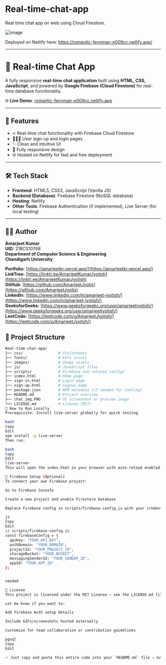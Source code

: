 # Real-time-chat-app
Real time chat app on web using Cloud Firestore. 

![image](https://github.com/user-attachments/assets/e8bcc631-ada7-4a42-a42c-3ac5a081b1d1)

Deployed on Netlify here: https://romantic-feynman-e009cc.netlify.app/

---

# 💬 Real-time Chat App

A fully responsive **real-time chat application** built using **HTML, CSS, JavaScript**, and powered by **Google Firebase (Cloud Firestore)** for real-time database functionality.

🌐 **Live Demo**: [romantic-feynman-e009cc.netlify.app](https://romantic-feynman-e009cc.netlify.app)

---

## 🚀 Features

- 🔥 Real-time chat functionality with Firebase Cloud Firestore  
- 🧑‍🤝‍🧑 User sign-up and login pages  
- ✨ Clean and intuitive UI  
- 📱 Fully responsive design  
- 🌐 Hosted on Netlify for fast and free deployment  

---

## 🛠️ Tech Stack

- **Frontend**: HTML5, CSS3, JavaScript (Vanilla JS)  
- **Backend (Database)**: Firebase Firestore (NoSQL database)  
- **Hosting**: Netlify  
- **Other Tools**: Firebase Authentication (if implemented), Live Server (for local testing)  

---

## 🧑‍💻 Author

**Amarjeet Kumar**  
**UID:** 21BCS10768  
**Department of Computer Science & Engineering**  
**Chandigarh University**

**Portfolio:** [https://amarjeetkr.vercel.app/](https://amarjeetkr.vercel.app/)  
**LinkTree:** [https://linktr.ee/AmarjeetKumarJyotish](https://linktr.ee/AmarjeetKumarJyotish)  
**GitHub:** [https://github.com/AmarjeetJyotis](https://github.com/AmarjeetJyotis)  
**LinkedIn:** [https://www.linkedin.com/in/amarjeet-jyotish/](https://www.linkedin.com/in/amarjeet-jyotish/)  
**GeeksforGeeks:** [https://www.geeksforgeeks.org/user/amarjeetjyotish/](https://www.geeksforgeeks.org/user/amarjeetjyotish/)  
**LeetCode:** [https://leetcode.com/u/AmarjeetJyotish/](https://leetcode.com/u/AmarjeetJyotish/)


## 📂 Project Structure

```bash
Real-time-chat-app/
├── css/                # Stylesheets
├── fonts/              # Font assets
├── images/             # Image assets
├── js/                 # JavaScript files
├── scripts/            # Firebase and related configs
├── index.html          # Home page
├── sign-in.html        # Login page
├── sign-up.html        # Signup page
├── package.json        # NPM metadata (if needed for tooling)
├── README.md           # Project overview
├── chat_img.PNG        # UI screenshot or preview image
└── LICENSE.md          # License (MIT)
🧪 How to Run Locally
Prerequisite: Install live-server globally for quick testing

bash
Copy
Edit
npm install -g live-server
Then run:

bash
Copy
Edit
live-server
This will open the index.html in your browser with auto-reload enabled.

🔐 Firebase Setup (Optional)
To connect your own Firebase project:

Go to Firebase Console

Create a new project and enable Firestore Database

Replace Firebase config in scripts/firebase-config.js with your credentials:

js
Copy
Edit
// scripts/firebase-config.js
const firebaseConfig = {
  apiKey: "YOUR_API_KEY",
  authDomain: "YOUR_DOMAIN",
  projectId: "YOUR_PROJECT_ID",
  storageBucket: "YOUR_BUCKET",
  messagingSenderId: "YOUR_SENDER_ID",
  appId: "YOUR_APP_ID"
};


needed

📄 License
This project is licensed under the MIT License – see the LICENSE.md file for details.

Let me know if you want to:

Add Firebase Auth setup details

Include GIFs/screenshots hosted externally

Customize for team collaboration or contribution guidelines

pgsql
Copy
Edit

✅ Just copy and paste this entire code into your `README.md` file — everything including your Author section
